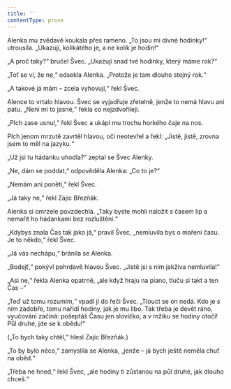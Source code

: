 ```yaml
---
title: ''
contentType: prose
---
```


Alenka mu zvědavě koukala přes rameno. „To jsou mi divné hodinky!“ utrousila. „Ukazují, kolikátého je, a ne kolik je hodin!“

„A proč taky?“ bručel Švec. „Ukazují snad tvé hodinky, který máme rok?“

„Toť se ví, že ne,“ odsekla Alenka. „Protože je tam dlouho stejný rok.“

„A takové já mám – zcela vyhovují,“ řekl Švec.

Alence to vrtalo hlavou. Švec se vyjadřuje zřetelně, jenže to nemá hlavu ani patu. „Není mi to jasné,“ řekla co nejzdvořileji.

„Plch zase usnul,“ řekl Švec a ukápl mu trochu horkého čaje na nos.

Plch jenom mrzutě zavrtěl hlavou, oči neotevřel a řekl: „Jistě, jistě, zrovna jsem to měl na jazyku.“

„Už jsi tu hádanku uhodla?“ zeptal se Švec Alenky.

„Ne, dám se poddat,“ odpověděla Alenka: „Co to je?“

„Nemám ani ponětí,“ řekl Švec.

„Já taky ne,“ řekl Zajíc Březňák.

Alenka si omrzele povzdechla. „Taky byste mohli naložit s časem líp a nemařit ho hádankami bez rozluštění.“

„Kdybys znala Čas tak jako já,“ pravil Švec, „nemluvila bys o maření času. Je to někdo,“ řekl Švec.

„Já vás nechápu,“ bránila se Alenka.

„Bodejť,“ pokývl pohrdavě hlavou Švec. „Jistě jsi s ním jakživa nemluvila!“

„Asi ne,“ řekla Alenka opatrně, „ale když hraju na piano, tluču si takt a ten Čas –“

„Teď už tomu rozumím,“ vpadl jí do řeči Švec. „Tlouct se on nedá. Kdo je s ním zadobře, tomu nařídí hodiny, jak je mu libo. Tak třeba je devět ráno, vyučování začíná: pošeptáš Času jen slovíčko, a v mžiku se hodiny otočí! Půl druhé, jde se k obědu!“

(„To bych taky chtěl,“ hlesl Zajíc Březňák.)

„To by bylo něco,“ zamyslila se Alenka, „jenže – já bych ještě neměla chuť na oběd.“

„Třeba ne hned,“ řekl Švec, „ale hodiny ti zůstanou na půl druhé, jak dlouho chceš.“
